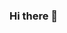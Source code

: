 ### Hi there 👋

<!--
**MrOrnithorynque/MrOrnithorynque** is a ✨ _special_ ✨ repository because its `README.md` (this file) appears on your GitHub profile.

<p align="center">
  <img src="https://github-readme-stats.vercel.app/api?username=MrOrnithorynque&show_icons=true%22%3E
</p>

- 🔭 I’m currently working on getting better.
- 🌱 I’m currently learning C and C++
- 💬 Ask me anythings about DOOM, I will already like you.
- 📫 How to reach me: https://www.linkedin.com/in/louis-ob%C3%A9niche-rousse-76098020a/
- ⚡ Fun fact: no

**<p align="center">**
  **<img width="800" src="https://**
**<p/>**
